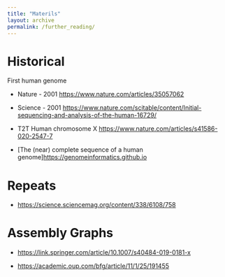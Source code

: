 ```yaml
---
title: "Materils"
layout: archive
permalink: /further_reading/
---
```



# Historical

First human genome
* Nature - 2001 https://www.nature.com/articles/35057062

* Science - 2001 https://www.nature.com/scitable/content/Initial-sequencing-and-analysis-of-the-human-16729/

* T2T Human chromosome X https://www.nature.com/articles/s41586-020-2547-7
* [The (near) complete sequence of a human genome]https://genomeinformatics.github.io

# Repeats

* https://science.sciencemag.org/content/338/6108/758

# Assembly Graphs

* https://link.springer.com/article/10.1007/s40484-019-0181-x

* https://academic.oup.com/bfg/article/11/1/25/191455 

